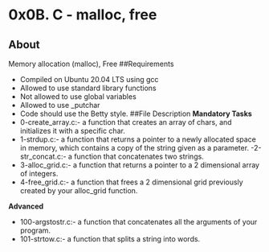 # 0x0B. C - malloc, free
## About 
Memory allocation (malloc), Free
##Requirements
- Compiled on Ubuntu 20.04 LTS using gcc
- Allowed to use standard library functions
- Not allowed to use global variables
- Allowed to use _putchar
- Code should use the Betty style.
##File Description
**Mandatory Tasks**
- 0-create_array.c:- a function that creates an array of chars, and initializes it with a specific char.
- 1-strdup.c:- a function that returns a pointer to a newly allocated space in memory, which contains a copy of the string given as a parameter.
-2-str_concat.c:- a function that concatenates two strings.
- 3-alloc_grid.c:- a function that returns a pointer to a 2 dimensional array of integers.
- 4-free_grid.c:- a function that frees a 2 dimensional grid previously created by your alloc_grid function.

**Advanced**
- 100-argstostr.c:- a function that concatenates all the arguments of your program.
- 101-strtow.c:-  a function that splits a string into words.

